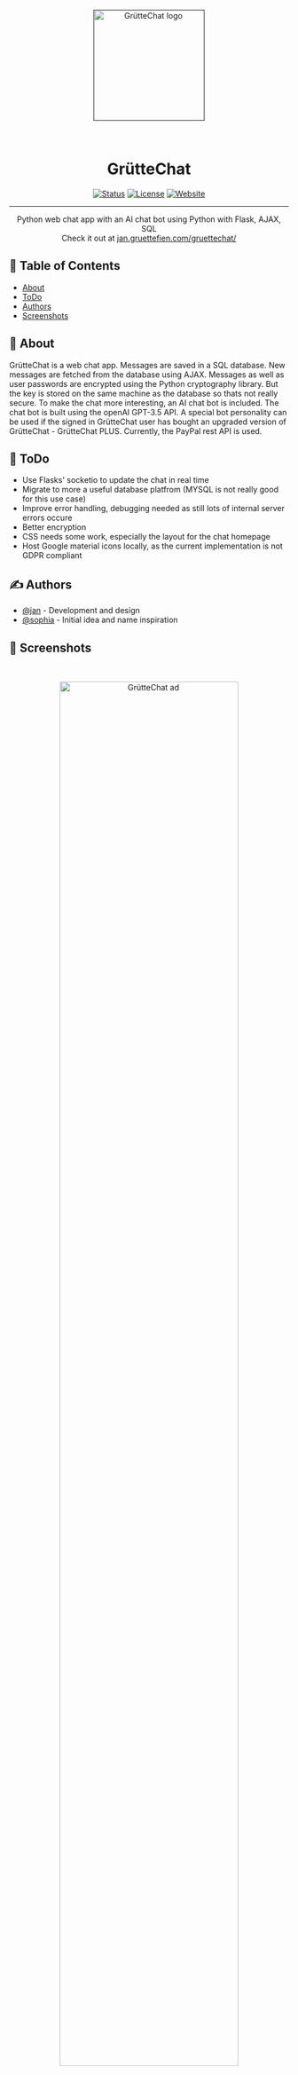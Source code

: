 <p align="center">
  <a href="" rel="noopener">
    <img width=200px src="static/GrütteChat.png" alt="GrütteChat logo">
  </a>
</p>
<br>

<h1 align="center">GrütteChat</h1>

<div align="center">

[![Status](https://img.shields.io/badge/status-active-success.svg)]()
[![License](https://img.shields.io/badge/license-MIT-blue.svg)](/LICENSE)
[![Website](https://img.shields.io/website-up-down-green-red/http/shields.io.svg)](https://jan.gruettefien.com/gruettechat/)
</div>

---

<p align="center">
    Python web chat app with an AI chat bot using Python with Flask, AJAX, SQL<br>
    Check it out at <a href="https://jan.gruettefien.com/gruettechat/">jan.gruettefien.com/gruettechat/</a>
</p>

## 📝 Table of Contents

- [About](#about)
- [ToDo](#todo)
- [Authors](#authors)
- [Screenshots](#screenshots)

## 🧐 About <a name = "about"></a>

GrütteChat is a web chat app. Messages are saved in a SQL database. New messages are fetched from the database using AJAX. Messages as well as user passwords are encrypted using the Python cryptography library. But the key is stored on the same machine as the database so thats not really secure. To make the chat more interesting, an AI chat bot is included. The chat bot is built using the openAI GPT-3.5 API. A special bot personality can be used if the signed in GrütteChat user has bought an upgraded version of GrütteChat - GrütteChat PLUS. Currently, the PayPal rest API is used.

## 🚀 ToDo <a name = "todo"></a>
- Use Flasks' socketio to update the chat in real time
- Migrate to more a useful database platfrom (MYSQL is not really good for this use case)
- Improve error handling, debugging needed as still lots of internal server errors occure
- Better encryption
- CSS needs some work, especially the layout for the chat homepage
- Host Google material icons locally, as the current implementation is not GDPR compliant

## ✍️ Authors <a name = "authors"></a>
- [@jan](https://github.com/xelemir) - Development and design
- [@sophia](https://tiktok.com/@sophiaxkn) - Initial idea and name inspiration

## 🎉 Screenshots <a name = "screenshots"></a>
<br>
<p align="center">
<img width=80% src="static/marketing/ad.png" alt="GrütteChat ad"><br>
An ad for GrütteChat.<br><br>
</p>
<br>
<p align="center">
  <img width=200px src="static/marketing/login_mobile.png" alt="GrütteChat" style="padding:30px;">
  <img width=200px src="static/marketing/myai_mobile.png" alt="GrütteChat" style="padding:30px;">
  <img width=200px src="static/marketing/chat_mobile.png" alt="GrütteChat" style="padding:30px;">
  <br> Login page, MyAI chat bot with the pirate personality and chat layout on mobile.<br><br>
</p>
<p align="center">
  <img width=80% src="static/marketing/myai_mac.png" alt="GrütteChat">
  <br> MyAI on desktop.<br><br>
</p>
<p align="center">
  <img width=40% src="static/marketing/chat_ipad.png" alt="GrütteChat" style="padding:30px;">
  <img width=40% src="static/marketing/PLUS_zfold2.png" alt="GrütteChat" style="padding:30px;">
  <br> Chat on an iPad Air 4th Gen, GrütteChat PLUS page on a Galaxy Z Fold 2.<br><br>
</p>
<p align="center">
  <img width=80% src="static/marketing/gruettechatpad.png" alt="GrütteChat">
  <br> Erlebe GrütteChat auf dem GrüttePad...<br><br>
</p>